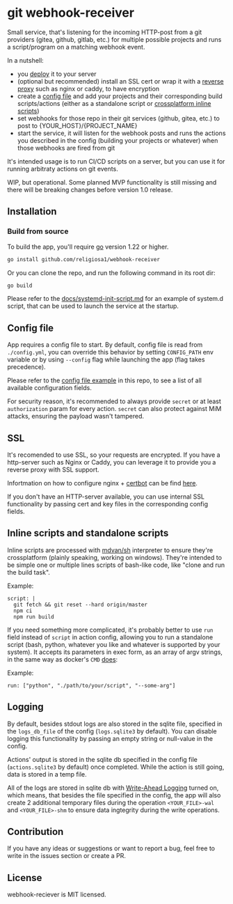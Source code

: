 # git webhook-receiver

Small service, that's listening for the incoming HTTP-post from a git providers
(gitea, github, gitlab, etc.) for multiple possible projects and runs
a script/program on a matching webhook event.

In a nutshell:

- you [deploy](#installation) it to your server
- (optional but recommended) install an SSL cert or wrap it with
  a [reverse proxy](./docs/nginx-setup.md) such as nginx or caddy, to have 
  encryption
- create a [config file](#config-file) and add your projects and their 
  corresponding build scripts/actions (either as a standalone script 
  or [crossplatform inline scripts](#inline-scripts-and-standalone-scripts))
- set webhooks for those repo in their git services (github, gitea, etc.) to 
  post to {YOUR_HOST}/{PROJECT_NAME}
- start the service, it will listen for the webhook posts and runs the actions
  you described in the config (building your projects or whatever) when those 
  webhooks are fired from git

It's intended usage is to run CI/CD scripts on a server, but you can use it for
running arbitraty actions on git events.

WIP, but operational. Some planned MVP functionality is still missing and there
will be breaking changes before version 1.0 release.

## Installation

<!-- ### TODO snap

Snap and flatpak package support is planned for 1.0 release. -->

### Build from source

To build the app, you'll require [go](https://go.dev/) version 1.22 or higher.

```sh
go install github.com/religiosa1/webhook-receiver
```

Or you can clone the repo, and run the following command in its root dir:

```sh
go build
```

Please refer to the [docs/systemd-init-script.md](./docs/systemd-init-script.md)
for an example of system.d script, that can be used to launch the 
service at the startup.

## Config file

App requires a config file to start. By default, config file is read from
`./config.yml`, you can override this behavior by setting `CONFIG_PATH` env
variable or by using `--config` flag while launching the app (flag takes 
precedence).

Please refer to the [config file example](./config.example.yml) in this repo, to
see a list of all available configuration fields.

For security reason, it's recommended to always provide `secret` or at least
`authorization` param for every action. `secret` can also protect against 
MiM attacks, ensuring the payload wasn't tampered.


## SSL

It's recomended to use SSL, so your requests are encrypted.
If you have a http-server such as Nginx or Caddy, you can leverage
it to provide you a reverse proxy with SSL support.

Infortmation on how to configure nginx + [certbot](https://certbot.eff.org/)
can be find [here](./docs/nginx-setup.md).

If you don't have an HTTP-server available, you can use internal
SSL functionality by passing cert and key files in the corresponding config
fields.

## Inline scripts and standalone scripts

Inline scripts are processed with [mdvan/sh](https://github.com/mvdan/sh) 
interpreter to ensure they're crossplatform (plainly speaking, working on 
windows). They're intended to be simple one or multiple lines scripts of 
bash-like code, like "clone and run the build task".

Example:

```
script: |
  git fetch && git reset --hard origin/master
  npm ci
  npm run build
```

If you need something more complicated, it's probably better to use `run` field
instead of `script` in action config, allowing you to run a standalone script
(bash, python, whatever you like and whatever is supported by your system).
It accepts its parameters in exec form, as an array of argv strings, in the same
way as docker's `CMD` 
[does](https://docs.docker.com/reference/dockerfile/#exec-form):

Example:

```
run: ["python", "./path/to/your/script", "--some-arg"]
```

## Logging

By default, besides stdout logs are also stored in the sqlite file, specified
in the `logs_db_file` of the config (`logs.sqlite3` by default). You can disable
logging this functionality by passing an empty string or null-value in 
the config.

Actions' output is stored in the sqlite db specified in the config file 
(`actions.sqlite3` by default) once completed. While the action is still going,
data is stored in a temp file.

All of the logs are stored in sqlite db with 
[Write-Ahead Logging](https://www.sqlite.org/wal.html) turned on, which
means, that besides the file specified in the config, the app will also create
2 additional temporary files during the operation `<YOUR_FILE>-wal` and 
`<YOUR_FILE>-shm` to ensure data ingtegrity during the write operations.

<!-- TODO: CLI access for the db entries -->

<!-- 
TODO implement this functionality for actionsDb:

Only N latest actions are stored in the directory, with N specified in the 
config as `max_output_files` field. When number of output files exceeds this 
number, the oldest actions (by their file LastModified date) are removed.
`max_output_files` defaults to 10000, setting it as 0 or negative value turns 
off this functionality. -->

## Contribution

If you have any ideas or suggestions or want to report a bug, feel free to
write in the issues section or create a PR.

## License

webhook-reciever is MIT licensed.
